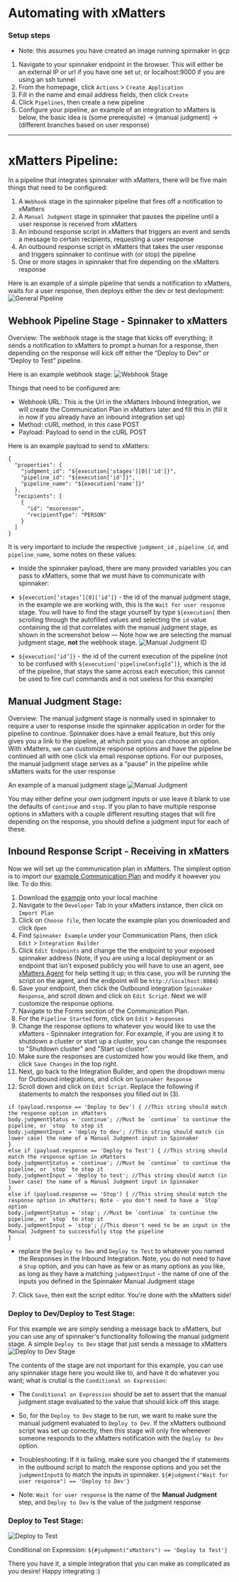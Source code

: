 # Automating with xMatters
### Setup steps

- Note: this assumes you have created an image running spinnaker in gcp

1. Navigate to your spinnaker endpoint in the browser. This will either be an external IP or url if you have one set ur, or localhost:9000 if you are using an ssh tunnel
2. From the homepage, click `Actions` > `Create Application`
3. Fill in the name and email address fields, then click `Create`
4. Click `Pipelines`, then create a new pipeline
5. Configure your pipeline, an example of an integration to xMatters is below, the basic idea is (some prerequisite) -> (manual judgment) -> (different branches based on user response)

- - - -

# xMatters Pipeline:
In a pipeline that integrates spinnaker with xMatters, there will be five main things that need to be configured:
1. A `Webhook` stage in the spinnaker pipeline that fires off a notification to xMatters
2. A `Manual Judgment` stage in spinnaker that pauses the pipeline until a user response is received from xMatters
3. An inbound response script in xMatters that triggers an event and sends a message to certain recipients, requesting a user response
4. An outbound response script in xMatters that takes the user response and triggers spinnaker to continue with (or stop) the pipeline
5. One or more stages in spinnaker that fire depending on the xMatters response

Here is an example of a simple pipeline that sends a notification to xMatters, waits for a user response, then deploys either the dev or test devlopment:
![General Pipeline](./media/general_pipeline.png)

## Webhook Pipeline Stage - Spinnaker to xMatters
Overview:
The webhook stage is the stage that kicks off everything; it sends a notification to xMatters to prompt a human for a response, then depending on the response will kick off either the “Deploy to Dev” or “Deploy to Test” pipeline.

Here is an example webhook stage:
![Webhook Stage](./media/webhook_stage.png)

Things that need to be configured are:
- Webhook URL: This is the Url in the xMatters Inbound Integration, we will create the Communication Plan in xMatters later and fill this in (fill it in now if you already have an inbound integration set up)
- Method: cURL method, in this case POST
- Payload: Payload to send in the cURL POST

Here is an example payload to send to xMatters:
```
{
  "properties": {
    "judgment_id": "${execution['stages'][0]['id']}",
    "pipeline_id": "${execution['id']}",
    "pipeline_name": "${execution['name']}"
  },
  "recipients": [
    {
      "id": "msorenson",
      "recipientType": "PERSON"
    }
  ]
}
```
It is very important to include the respective `judgment_id` , `pipeline_id`, and `pipeline_name`, some notes on these values:
- Inside the spinnaker payload, there are many provided variables you can pass to xMatters, some that we must have to communicate with spinnaker:
- `${execution[‘stages’][0][‘id’]}` - the id of the manual judgment stage, in the example we are working with, this is the `Wait for user response` stage. You will have to find the stage yourself by type `${execution[` then scrolling through the autofilled values and selecting the `id` value containing the id that correlates with the manual judgment stage, as shown in the screenshot below — Note how we are selecting the manual judgment stage, **not** the webhook stage.
![Manual Judgment ID](./media/judgment_id.png)

- `${execution[‘id’]}` - the id of the current execution of the pipeline (not to be confused with `${execution['pipelineConfigId’]}`, which is the id of the pipeline, that stays the same across each execution; this cannot be used to fire curl commands and is not useless for this example)
## Manual Judgment Stage: 
Overview:
The manual judgment stage is normally used in spinnaker to require a user to response inside the spinnaker application in order for the pipeline to continue. Spinnaker does have a email feature, but this only gives you a link to the pipeline, at which point you can choose an option. With xMatters, we can customize response options and have the pipeline be continued all with one click via email response options. For our purposes, the manual judgment stage serves as a "pause" in the pipeline while xMatters waits for the user response

An example of a manual judgment stage
![Manual Judgment](./media/manual_judgment.png)

You may either define your own judgment inputs or use leave it blank to use the defaults of  `continue` and `stop`. If you plan to have multiple response options in xMatters with a couple different resulting stages that will fire depending on the response, you should define a judgment input for each of these.

## Inbound Response Script - Receiving in xMatters
Now we will set up the communication plan in xMatters. The simplest option is to import our [example Communication Plan](./SpinnakerExample.zip) and modify it however you like. To do this:
1. Download the [example](./SpinnakerExample.zip) onto your local machine
2. Navigate to the `Developer` Tab in your xMatters instance, then click on `Import Plan`
3. Click on `Choose file`, then locate the example plan you downloaded and click `Open`
4. Find `Spinnaker Example` under your Communication Plans, then click `Edit` > `Integration Builder`
5. Click `Edit Endpoints` and change the the endpoint to your exposed spinnaker address (Note, if you are using a local deployment or an endpoint that isn't exposed publicly you will have to use an agent, see [xMatters Agent](https://help.xmatters.com/ondemand/xmodwelcome/xmattersagent/xmatters-agent-topic.htm) for help setting it up; in this case, you will be running the script on the agent, and the endpoint will be `http://localhost:8084`)
6. Save your endpoint, then click the Outbound integration `Spinnaker Response`, and scroll down and click on `Edit Script`.
Next we will customize the response options.
1. Navigate to the Forms section of the Communication Plan.
2. For the `Pipeline Started` form, click on `Edit` > `Responses`
3. Change the response options to whatever you would like to use the xMatters - Spinnaker integration for. For example, if you are using it to shutdown a cluster or start up a cluster, you can change the responses to "Shutdown cluster" and "Start up cluster". 
4. Make sure the responses are customized how you would like them, and click `Save Changes` in the top right.
5. Next, go back to the Integration Builder, and open the dropdown menu for Outbound integrations, and click on `Spinnaker Response`
6. Scroll down and click on `Edit Script`. Replace the following if statements to match the responses you filled out in (3). 
```
if (payload.response == 'Deploy to Dev') { //This string should match the response option in xMatters
body.judgmentStatus = 'continue'; //Must be `continue` to continue the pipeline, or `stop` to stop it
body.judgmentInput = 'deploy to dev'; //This string should match (in lower case) the name of a Manual Judgment input in Spinnaker
}
else if (payload.response == 'Deploy to Test') { //This string should match the response option in xMatters
body.judgmentStatus = 'continue'; //Must be `continue` to continue the pipeline, or `stop` to stop it
body.judgmentInput = 'deploy to test'; //This string should match (in lower case) the name of a Manual Judgment input in Spinnaker
}
else if (payload.response == 'Stop') { //This string should match the response option in xMatters; Note - you don't need to have a `Stop` option
body.judgmentStatus = 'stop'; //Must be `continue` to continue the pipeline, or `stop` to stop it
body.judgmentInput = 'stop'; //This doesn't need to be an input in the Manual Judgment to successfully stop the pipeline
}
```
* replace the `Deploy to Dev` and `Deploy to Test` to whatever you named the Responses in the Inbound Integration. Note, you do not need to have a `Stop` option, and you can have as few or as many options as you like, as long as they have a matching `judgmentInput` - the name of one of the inputs you defined in the Spinnaker Manual Judgment stage
7. Click `Save`, then exit the script editor. You're done with the xMatters side!
### Deploy to Dev/Deploy to Test Stage: 
For this example we are simply sending a message back to xMatters, but you can use any of spinnaker's functionality following the manual judgment stage. 
A simple `Deploy to Dev` stage that just sends a message to xMatters
![Deploy to Dev Stage](./media/deploy_dev.png)

The contents of the stage are not important for this example, you can use any spinnaker stage here you would like to, and have it do whatever you want; what is crutial is the `Conditional on Expression`:

* The `Conditional on Expression` should be set to assert that the manual judgment stage evaluated to the value that should kick off this stage. 
* So, for the `Deploy to Dev` stage to be run, we want to make sure the manual judgment evaluated to `Deploy to Dev`. If the xMatters outbound script was set up correctly, then this stage will only fire whenever someone responds to the xMatters notification with the `Deploy to Dev` option. 
* Troubleshooting: If it is failing, make sure you changed the if statements in the outbound script to match the response options and you set the `judgmentInput`s to match the inputs in spinnaker.
`${#judgment("Wait for user response") == 'Deploy to Dev'}`

* Note: `Wait for user response` is the name of the **Manual Judgment** step, and `Deploy to Dev` is the value of the judgment response

### Deploy to Test Stage: 
![Deploy to Test](./media/deploy_test.png)

Conditional on Expression:
`${#judgment("xMatters") == 'Deploy to Test'}`

There you have it, a simple integration that you can make as complicated as you desire! Happy integrating :)
